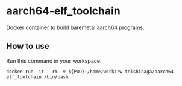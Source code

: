 # aarch64-elf_toolchain

Docker container to build baremetal aarch64 programs.


## How to use

Run this command in your workspace.

```
docker run -it --rm -v ${PWD}:/home/work:rw tnishinaga/aarch64-elf_toolchain /bin/bash
```
